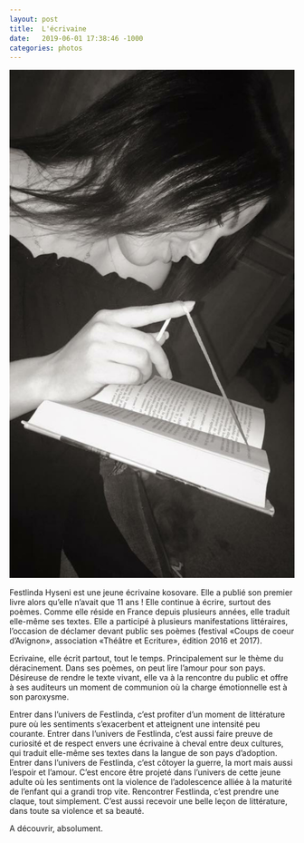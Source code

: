 ```yaml
---
layout: post
title:  L'écrivaine
date:   2019-06-01 17:38:46 -1000
categories: photos
---
```

![FestlindaPortrait1](/photos/FestlindaPortrait1.jpeg)

Festlinda Hyseni est une jeune écrivaine kosovare. Elle a publié son premier livre alors qu’elle n’avait que 11 ans ! Elle continue à écrire, surtout des poèmes. Comme elle réside en France depuis plusieurs années, elle traduit elle-même ses textes. Elle a participé à plusieurs manifestations littéraires, l’occasion de déclamer devant public ses poèmes (festival «Coups de coeur d’Avignon», association «Théâtre et Ecriture», édition 2016 et 2017). 

Ecrivaine, elle écrit partout, tout le temps. Principalement sur le thème du déracinement. Dans ses poèmes, on peut lire l’amour pour son pays. Désireuse de rendre le texte vivant, elle va à la rencontre du public et offre à ses auditeurs un moment de communion où la charge émotionnelle est à son paroxysme. 

Entrer dans l’univers de Festlinda, c’est profiter d’un moment de littérature pure où les sentiments s’exacerbent et atteignent une intensité peu courante. Entrer dans l’univers de Festlinda, c’est aussi faire preuve de curiosité et de respect envers une écrivaine à cheval entre deux cultures, qui traduit elle-même ses textes dans la langue de son pays d’adoption. Entrer dans l’univers de Festlinda, c’est côtoyer la guerre, la mort mais aussi l’espoir et l’amour. C’est encore être projeté dans l’univers de cette jeune adulte où les sentiments ont la violence de l’adolescence alliée à la maturité de l’enfant qui a grandi trop vite. Rencontrer Festlinda, c’est prendre une claque, tout simplement. C’est aussi recevoir une belle leçon de littérature, dans toute sa violence et sa beauté.

A découvrir, absolument.
